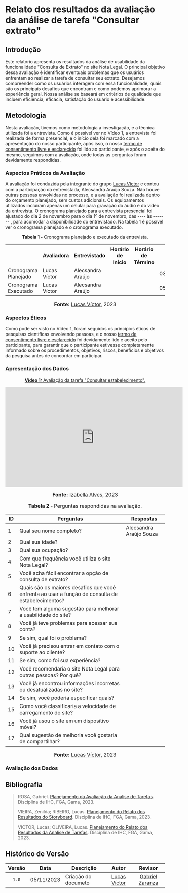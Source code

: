# Relato dos resultados da avaliação da análise de tarefa "Consultar extrato"

## Introdução

Este relatório apresenta os resultados da análise de usabilidade da funcionalidade "Consulta de Extrato" no site Nota Legal. O principal objetivo dessa avaliação é identificar eventuais problemas que os usuários enfrentam ao realizar a tarefa de consultar seu extrato. Desejamos compreender como os usuários interagem com essa funcionalidade, quais são os principais desafios que encontram e como podemos aprimorar a experiência geral. Nossa análise se baseará em critérios de qualidade que incluem eficiência, eficácia, satisfação do usuário e acessibilidade.

## Metodologia

Nesta avaliação, tivemos como metodologia a investigação, e a técnica utilizada foi a entrevista. Como é possível ver no Vídeo 1, a entrevista foi realizada de forma presencial, e o início dela foi marcado com a apresentação do nosso participante, após isso, o nosso [termo de consentimento livre e esclarecido](https://github.com/Interacao-Humano-Computador/2023.2-NotaLegal/blob/main/docs/design-avaliacao-desenvolvimento/planejamento_analise_tarefas.md#d---decidir-as-quest%C3%B5es-%C3%A9ticas) foi lido ao participante, e após o aceite do mesmo, seguimos com a avaliação, onde todas as perguntas foram devidamente respondidas.

### Aspectos Práticos da Avaliação

A avaliação foi conduzida pela integrante do grupo [Lucas Víctor](https://github.com/Lucas13032003) e contou com a participação da entrevistada, Alecsandra Araújo Souza. Não houve outras pessoas envolvidas no processo, e a avaliação foi realizada dentro do orçamento planejado, sem custos adicionais. Os equipamentos utilizados incluíram apenas um celular para gravação do áudio e do vídeo da entrevista. O cronograma planejado para a entrevista presencial foi ajustado do dia 2 de novembro para o dia 1º de novembro, das ----  às ------- , para acomodar a disponibilidade do entrevistado. Na tabela 1 é possível ver o cronograma planejado e o cronograma executado.

<div align="center">
<p><b>Tabela 1 -</b> Cronograma planejado e executado da entrevista.</p>
  
  <table>
  <tr>
    <th></th>
    <th>Avaliadora</th>
    <th>Entrevistado</th>
    <th>Horário de Início</th>
    <th>Horário de Término</th>
    <th>Data</th>
    <th>Local</th>
  </tr>
  <tr>
    <td>Cronograma Planejado</td>
    <td>Lucas Víctor</td>
    <td>Alecsandra Araújo</td>
    <td></td>
    <td></td>
    <td>03/11/2023</td>
    <td>Presencial</td>
  </tr>
  <tr>
    <td>Cronograma Executado</td>
   <td>Lucas Víctor</td>
    <td>Alecsandra Araújo</td>
    <td></td>
    <td></td>
    <td>05/11/2023</td>
    <td>Presencial</td>
  </tr>
</table>

<font size="3"><p style="text-align: center"><b>Fonte:</b> <a href="https://github.com/Lucas13032003">Lucas Víctor</a>, 2023</p></font>
</div>


### Aspectos Éticos

Como pode ser visto no Vídeo 1, foram seguidos os príncipios éticos de pesquisas científicas envolvendo pessoas, e o nosso [termo de consentimento livre e esclarecido](https://github.com/Interacao-Humano-Computador/2023.2-NotaLegal/blob/main/docs/design-avaliacao-desenvolvimento/planejamento_analise_tarefas.md#d---decidir-as-quest%C3%B5es-%C3%A9ticas) foi devidamente lido e aceito pelo participante, para garantir que o participante estivesse completamente informado sobre os procedimentos, objetivos, riscos, benefícios e objetivos da pesquisa antes de concordar em participar. 

### Apresentação dos Dados

<div align="center">
  
<p style="text-align: center"><a href="https://youtu.be/tUogNyVjB0s" target="blanket"><b>Vídeo 1:</b> Avaliação da tarefa "Consultar estabelecimento".</a></p>

<iframe width="560" height="315" src="https://www.youtube.com/embed/tUogNyVjB0s" title="Apresentação 3" frameborder="0" allow="accelerometer; autoplay; clipboard-write; encrypted-media; gyroscope; picture-in-picture" allowfullscreen></iframe>

<font size="3"><p style="text-align: center"><b>Fonte:</b> <a href="https://github.com/izabellaalves">Izabella Alves</a>, 2023</p></font>

</div>

<div align="center">
    <font size="3"><p style="text-align: center"><b>Tabela 2 - </b> Perguntas respondidas na avaliação.</p></font>
    <table>
        <thead>
            <tr>
                <th>ID</th>
                <th>Perguntas</th>
                <th>Respostas</th>
            </tr>
        </thead>
        <tbody>
            <tr>
                <td>1</td>
                <td>Qual seu nome completo?</td>
                <td>Alecsandra Araújo Souza</td>
            </tr>
            <tr>
                <td>2</td>
                <td>Qual sua idade?</td>
                <td></td>
            </tr>
            <tr>
                <td>3</td>
                <td>Qual sua ocupação?</td>
                <td></td>
            </tr>
            <tr>
                <td>4</td>
                <td>Com que frequência você utiliza o site Nota Legal?</td>
                <td></td>
            </tr>
            <tr>
                <td>5</td>
                <td>Você acha fácil encontrar a opção de consulta de extrato?</td>
                <td></td>
            </tr>
            <tr>
                <td>6</td>
                <td>Quais são os maiores desafios que você enfrenta ao usar a função de consulta de estabelecimentos?</td>
                <td></td>
            </tr>
            <tr>
                <td>7</td>
                <td>Você tem alguma sugestão para melhorar a usabilidade do site?</td>
                <td></td>
            </tr>
            <tr>
                <td>8</td>
                <td>Você já teve problemas para acessar sua conta?</td>
                <td></td>
            </tr>
            <tr>
                <td>9</td>
                <td>Se sim, qual foi o problema?</td>
                <td></td>
            </tr>
            <tr>
                <td>10</td>
                <td>Você já precisou entrar em contato com o suporte ao cliente?</td>
                <td></td>
            </tr>
            <tr>
                <td>11</td>
                <td>Se sim, como foi sua experiência?</td>
                <td></td>
            </tr>
            <tr>
                <td>12</td>
                <td>Você recomendaria o site Nota Legal para outras pessoas? Por quê?</td>
                <td></td>
            </tr>
            <tr>
                <td>13</td>
                <td>Você já encontrou informações incorretas ou desatualizadas no site?</td>
                <td></td>
            </tr>
            <tr>
                <td>14</td>
                <td>Se sim, você poderia especificar quais?</td>
                <td></td>
            </tr>
            <tr>
                <td>15</td>
                <td>Como você classificaria a velocidade de carregamento do site?</td>
                <td></td>
            </tr>
            <tr>
                <td>16</td>
                <td>Você já usou o site em um dispositivo móvel?</td>
                <td></td>
            </tr>
            <tr>
                <td>17</td>
                <td>Qual sugestão de melhoria você gostaria de compartilhar?</td>
                <td></td>
            </tr>
        </tbody>
    </table>
    <font size="3"><p style="text-align: center"><b>Fonte:</b> <a href="https://github.com/Lucas13032003">Lucas Víctor</a>, 2023</p></font>
</div>

### Avaliação dos Dados


## Bibliografia
> ROSA, Gabriel. [Planejamento da Avaliação da Análise de Tarefas](https://github.com/Interacao-Humano-Computador/2023.2-NotaLegal/blob/main/docs/design-avaliacao-desenvolvimento/planejamento_analise_tarefas.md). Disciplina de IHC, FGA, Gama, 2023.
>
> VIEIRA, Zenilda; RIBEIRO, Lucas. [Planejamento do Relato dos Resultados do Storyboard](https://github.com/Interacao-Humano-Computador/2023.2-NotaLegal/blob/main/docs/design-avaliacao-desenvolvimento/planejamento-relato_storyboard.md#planejamento-do-relato-dos-resultados-da-avalia%C3%A7%C3%A3o-do-storyboard). Disciplina de IHC, FGA, Gama, 2023.
>
> VICTOR, Lucas; OLIVEIRA, Lucas. [Planejamento do Relato dos Resultados da Análise de Tarefas](https://github.com/Interacao-Humano-Computador/2023.2-NotaLegal/blob/main/docs/design-avaliacao-desenvolvimento/planejamento_relato_tarefas2.md). Disciplina de IHC, FGA, Gama, 2023.

## Histórico de Versão

| Versão | Data       | Descrição            |                       Autor                        |                     Revisor                      |
| :----: | ---------- | -------------------- | :------------------------------------------------: | :----------------------------------------------: |
| `1.0`  | 05/11/2023 | Criação do documeto  | [Lucas Víctor](https://github.com/Lucas13032003)   | [Gabriel Zaranza](https://github.com/GZaranza)   |
